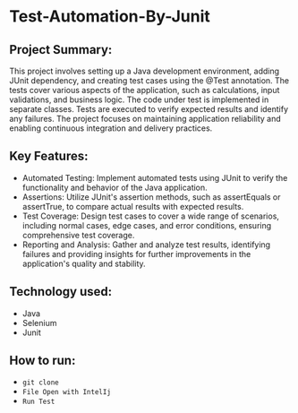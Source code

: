 # Test-Automation-By-Junit

## Project Summary:
This project involves setting up a Java development environment, adding JUnit dependency, and creating test cases using the @Test annotation. The tests cover various aspects of the application, such as calculations, input validations, and business logic. The code under test is implemented in separate classes. Tests are executed to verify expected results and identify any failures. The project focuses on maintaining application reliability and enabling continuous integration and delivery practices.

## Key Features:

- Automated Testing: Implement automated tests using JUnit to verify the functionality and behavior of the Java application.
- Assertions: Utilize JUnit's assertion methods, such as assertEquals or assertTrue, to compare actual results with expected results.
- Test Coverage: Design test cases to cover a wide range of scenarios, including normal cases, edge cases, and error conditions, ensuring comprehensive test coverage.
- Reporting and Analysis: Gather and analyze test results, identifying failures and providing insights for further improvements in the application's quality and stability.

## Technology used:

- Java
- Selenium
- Junit

## How to run:

- ```git clone ```
- ```File Open with IntelIj```
- ```Run Test```

